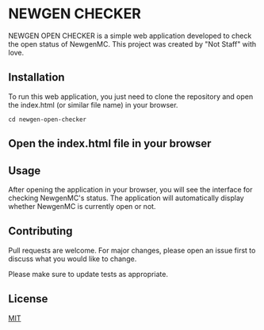 # NEWGEN CHECKER
NEWGEN OPEN CHECKER is a simple web application developed to check the open status of NewgenMC. This project was created by "Not Staff" with love.

## Installation
To run this web application, you just need to clone the repository and open the index.html (or similar file name) in your browser.

```git clone <your_repository_url>
cd newgen-open-checker
```
## Open the index.html file in your browser

## Usage
After opening the application in your browser, you will see the interface for checking NewgenMC's status. The application will automatically display whether NewgenMC is currently open or not.

## Contributing
Pull requests are welcome. For major changes, please open an issue first to discuss what you would like to change.

Please make sure to update tests as appropriate.

## License

[MIT](https://choosealicense.com/licenses/mit/)

